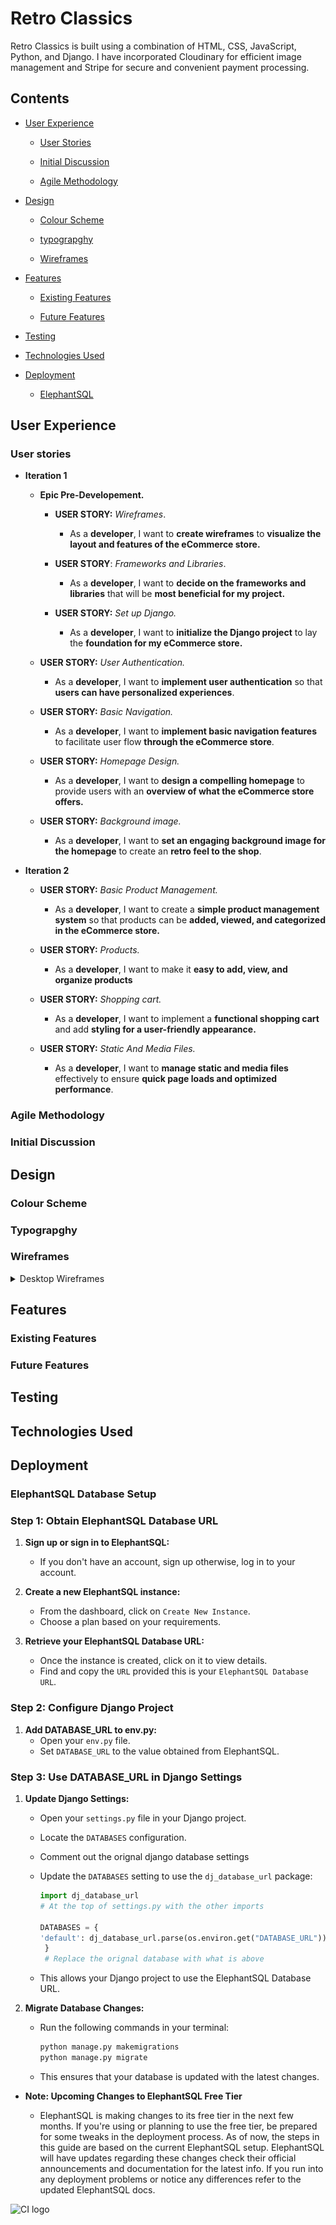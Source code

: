 # Retro Classics

Retro Classics is built using a combination of HTML, CSS, JavaScript, Python, and Django. I have incorporated Cloudinary for efficient image management and Stripe for secure and convenient payment processing.

## Contents

* [User Experience](#user-experience)

  * [User Stories](#user-stories)

  * [Initial Discussion](#initial-discussion)

  * [Agile Methodology](#agile-methodology)

* [Design](#design)

  * [Colour Scheme](#colour-scheme)

  * [typograpghy](#typograpghy)

  * [Wireframes](#wireframes)

* [Features](#features)

  * [Existing Features](#existing-features)

  * [Future Features](#future-features)

* [Testing](#testing)

* [Technologies Used](#technologies-used)

* [Deployment](#deployment)
  
  * [ElephantSQL](#elephantsql-database-setup)

## User Experience

### User stories

* **Iteration 1**

  * **Epic Pre-Developement.**

    * **USER STORY:** *Wireframes*.

      * As a **developer**, I want to **create wireframes** to **visualize the layout and features of the eCommerce store.**

    * **USER STORY**: *Frameworks and Libraries*.

      * As a **developer**, I want to **decide on the frameworks and libraries** that will be **most beneficial for my project.**

    * **USER STORY:** *Set up Django.*

      * As a **developer**, I want to **initialize the Django project** to lay the **foundation for my eCommerce store.**

  * **USER STORY:** *User Authentication.*

    * As a **developer**, I want to **implement user authentication** so that **users can have personalized experiences**.

  * **USER STORY:** *Basic Navigation.*

    * As a **developer**, I want to **implement basic navigation features** to facilitate user flow **through the eCommerce store**.

  * **USER STORY:** *Homepage Design.*

    * As a **developer**, I want to **design a compelling homepage** to provide users with an **overview of what the eCommerce store offers.**

  * **USER STORY:** *Background image.*

    * As a **developer**, I want to **set an engaging background image for the homepage** to create an **retro feel to the shop**.

* **Iteration 2**

  * **USER STORY:** *Basic Product Management.*

    * As a **developer**, I want to create a **simple product management system** so that products can be **added, viewed, and categorized in the eCommerce store.**

  * **USER STORY:** *Products.*

    * As a **developer**, I want to make it **easy to add, view, and organize products**

  * **USER STORY:** *Shopping cart.*

    * As a **developer**, I want to implement a **functional shopping cart** and add **styling for a user-friendly appearance.**

  * **USER STORY:** *Static And Media Files.*

    * As a **developer**, I want to **manage static and media files** effectively to ensure **quick page loads and optimized performance**.

### Agile Methodology

### Initial Discussion

## Design

### Colour Scheme

### Typograpghy

### Wireframes

<details>
<summary>Desktop Wireframes</summary>

<details>
<summary>Home Page</summary>

![Home Page](./media/readme/wireframes/wireframe-home-page.png)
</details>

<details>
<summary>All Products</summary>

![All Products](./media/readme/wireframes/wireframe-all-products.png)
</details>

<details>
<summary>Product Detail</summary>

![Product Detail](./media/readme/wireframes/wireframe-product-detail.png)
</details>

<details>
<summary>Profile</summary>

![Profile](./media/readme/wireframes/wireframe-profile.png)
</details>

<details>
<summary>Sign Up</summary>

![Sign Up](./media/readme/wireframes/wireframe-signup.png)
</details>

<details>
<summary>Sign In</summary>

![Sign In](./media/readme/wireframes/wireframe-signin.png)
</details>
</details>

## Features

### Existing Features

### Future Features

## Testing

## Technologies Used

## Deployment

### ElephantSQL Database Setup

### Step 1: Obtain ElephantSQL Database URL

1. **Sign up or sign in to ElephantSQL:**
   * If you don't have an account, sign up otherwise, log in to your account.

2. **Create a new ElephantSQL instance:**
   * From the dashboard, click on `Create New Instance`.
   * Choose a plan based on your requirements.

3. **Retrieve your ElephantSQL Database URL:**
   * Once the instance is created, click on it to view details.
   * Find and copy the `URL` provided this is your `ElephantSQL Database URL`.

### Step 2: Configure Django Project

1. **Add DATABASE_URL to env.py:**
   * Open your `env.py` file.
   * Set `DATABASE_URL` to the value obtained from ElephantSQL.

### Step 3: Use DATABASE_URL in Django Settings

1. **Update Django Settings:**
   * Open your `settings.py` file in your Django project.
   * Locate the `DATABASES` configuration.
   * Comment out the orignal django database settings
   * Update the `DATABASES` setting to use the `dj_database_url` package:

     ```python
     import dj_database_url
     # At the top of settings.py with the other imports

     DATABASES = {
     'default': dj_database_url.parse(os.environ.get("DATABASE_URL"))
      }
      # Replace the orignal database with what is above

     ```

   * This allows your Django project to use the ElephantSQL Database URL.

2. **Migrate Database Changes:**
   * Run the following commands in your terminal:

     ```bash
     python manage.py makemigrations
     python manage.py migrate
     ```

   * This ensures that your database is updated with the latest changes.

* **Note: Upcoming Changes to ElephantSQL Free Tier**
  
  * ElephantSQL is making changes to its free tier in the next few months. If you're using or planning to use the free tier, be prepared for some tweaks in the deployment process.
  As of now, the steps in this guide are based on the current ElephantSQL setup. ElephantSQL will have updates regarding these changes check their official announcements and documentation for the latest info. If you run into any deployment problems or notice any differences refer to the updated ElephantSQL docs.

![CI logo](https://codeinstitute.s3.amazonaws.com/fullstack/ci_logo_small.png)

<!-- # Imagery 
https://pixabay.com/images/search/retro%20gaming/?pagi=2
https://www.pexels.com/search/video%20game/
https://www.rawpixel.com/search/Retro%20gaming?page=1&sort=curated&topic_group=_topics -->
